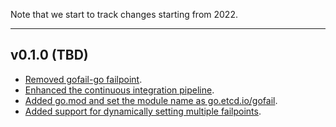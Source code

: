 Note that we start to track changes starting from 2022.

<hr>

## v0.1.0 (TBD)

- [Removed gofail-go failpoint](https://github.com/etcd-io/gofail/pull/30).
- [Enhanced the continuous integration pipeline](https://github.com/etcd-io/gofail/pull/24).
- [Added go.mod and set the module name as go.etcd.io/gofail](https://github.com/etcd-io/gofail/pull/21).
- [Added support for dynamically setting multiple failpoints](https://github.com/etcd-io/gofail/pull/38).

